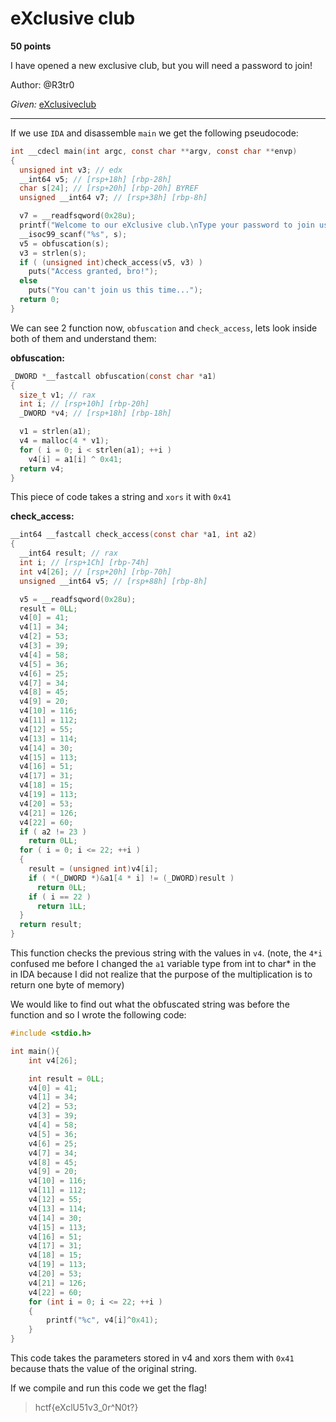 # eXclusive club

**50 points**

I have opened a new exclusive club, but you will need a password to join!

Author: @R3tr0

*Given:* [eXclusiveclub](https://github.com/LeonGurin/Hackappatoi/blob/main/eXclusive%20club/eXclusiveclub)

___

If we use `IDA` and disassemble `main` we get the following pseudocode:

```c
int __cdecl main(int argc, const char **argv, const char **envp)
{
  unsigned int v3; // edx
  __int64 v5; // [rsp+18h] [rbp-28h]
  char s[24]; // [rsp+20h] [rbp-20h] BYREF
  unsigned __int64 v7; // [rsp+38h] [rbp-8h]

  v7 = __readfsqword(0x28u);
  printf("Welcome to our eXclusive club.\nType your password to join us.\n>");
  __isoc99_scanf("%s", s);
  v5 = obfuscation(s);
  v3 = strlen(s);
  if ( (unsigned int)check_access(v5, v3) )
    puts("Access granted, bro!");
  else
    puts("You can't join us this time...");
  return 0;
}
```

We can see 2 function now, `obfuscation` and `check_access`, lets look inside both of them and understand them:

**obfuscation:**

```c
_DWORD *__fastcall obfuscation(const char *a1)
{
  size_t v1; // rax
  int i; // [rsp+10h] [rbp-20h]
  _DWORD *v4; // [rsp+18h] [rbp-18h]

  v1 = strlen(a1);
  v4 = malloc(4 * v1);
  for ( i = 0; i < strlen(a1); ++i )
    v4[i] = a1[i] ^ 0x41;
  return v4;
}
```

This piece of code takes a string and `xors` it with `0x41`

**check_access:**

```c
__int64 __fastcall check_access(const char *a1, int a2)
{
  __int64 result; // rax
  int i; // [rsp+1Ch] [rbp-74h]
  int v4[26]; // [rsp+20h] [rbp-70h]
  unsigned __int64 v5; // [rsp+88h] [rbp-8h]

  v5 = __readfsqword(0x28u);
  result = 0LL;
  v4[0] = 41;
  v4[1] = 34;
  v4[2] = 53;
  v4[3] = 39;
  v4[4] = 58;
  v4[5] = 36;
  v4[6] = 25;
  v4[7] = 34;
  v4[8] = 45;
  v4[9] = 20;
  v4[10] = 116;
  v4[11] = 112;
  v4[12] = 55;
  v4[13] = 114;
  v4[14] = 30;
  v4[15] = 113;
  v4[16] = 51;
  v4[17] = 31;
  v4[18] = 15;
  v4[19] = 113;
  v4[20] = 53;
  v4[21] = 126;
  v4[22] = 60;
  if ( a2 != 23 )
    return 0LL;
  for ( i = 0; i <= 22; ++i )
  {
    result = (unsigned int)v4[i];
    if ( *(_DWORD *)&a1[4 * i] != (_DWORD)result )
      return 0LL;
    if ( i == 22 )
      return 1LL;
  }
  return result;
}
```

This function checks the previous string with the values in `v4`. (note, the `4*i` confused me before I changed the `a1` variable type from int to char* in the in IDA because I did not realize that the purpose of the multiplication is to return one byte of memory)

We would like to find out what the obfuscated string was before the function and so I wrote the following code:

```c
#include <stdio.h>

int main(){
    int v4[26]; 

    int result = 0LL;
    v4[0] = 41;
    v4[1] = 34;
    v4[2] = 53;
    v4[3] = 39;
    v4[4] = 58;
    v4[5] = 36;
    v4[6] = 25;
    v4[7] = 34;
    v4[8] = 45;
    v4[9] = 20;
    v4[10] = 116;
    v4[11] = 112;
    v4[12] = 55;
    v4[13] = 114;
    v4[14] = 30;
    v4[15] = 113;
    v4[16] = 51;
    v4[17] = 31;
    v4[18] = 15;
    v4[19] = 113;
    v4[20] = 53;
    v4[21] = 126;
    v4[22] = 60;
    for (int i = 0; i <= 22; ++i )
    {
        printf("%c", v4[i]^0x41);
    }
}
```

This code takes the parameters stored in v4 and xors them with `0x41` because thats the value of the original string.

If we compile and run this code we get the flag!

>hctf{eXclU51v3_0r^N0t?}